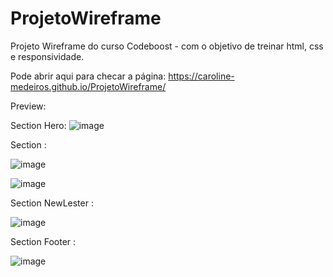 # ProjetoWireframe
Projeto Wireframe do curso Codeboost - com o objetivo de treinar html, css e responsividade. 

Pode abrir aqui para checar a página: https://caroline-medeiros.github.io/ProjetoWireframe/


Preview: 

Section Hero:
![image](https://user-images.githubusercontent.com/97336674/169707694-3d204f53-1fe5-4326-ad67-27132eea7c40.png)

Section   :

![image](https://user-images.githubusercontent.com/97336674/169707711-b3d5d4e4-f18c-49cc-a595-5c11d0ec5e05.png)

![image](https://user-images.githubusercontent.com/97336674/169707720-972b0aef-8a22-460e-add7-a8c88caaf702.png)

Section NewLester : 

![image](https://user-images.githubusercontent.com/97336674/169707733-ebb1ae21-dc7a-4b53-a64e-15eb4b68c6d8.png)

Section Footer : 

![image](https://user-images.githubusercontent.com/97336674/169707749-d8bfab85-79bc-47dc-af47-128077f22825.png)


